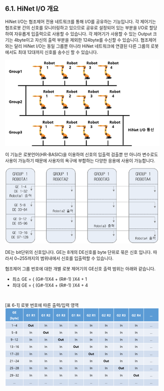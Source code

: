 ﻿## 6.1. HiNet I/O 개요



HiNet I/O는 협조제어 전용 네트워크를 통해 I/O를 공유하는 기능입니다. 각 제어기는 협조로봇 간의 신호를 모니터링하고 있으므로 공유로 설정되어 있는 부분을 I/O로 할당하여 자유롭게 입출력으로 사용할 수 있습니다. 각 제어기가 사용할 수 있는 Output 크기는 4byte이고 자신의 출력 부분을 제외한 124byte를 수신할 수 있습니다. 협조제어와는 달리 HiNet I/O는 동일 그룹뿐 아니라 HiNet 네트워크에 연결된 다른 그룹의 로봇에서도 최대 12대까지 신호를 송수신 할 수 있습니다.  
 

![[그림 6-1] HiNet 그룹 구조 ](../_assets/6-1.png)

이 기능은 로봇언어(HR-BASIC)을 이용하여 신호의 입출력 검출뿐 만 아니라 변수로도 사용이 가능하기 때문에 사용자의 욕구에 부합하는 다양한 응용에 사용이 가능합니다.  

 
![[그림 6-2] HiNet I/O 사용 예시(그룹 1번 – 로봇 4대) ](../_assets/6-2.png) 

DE는 bit단위의 신호입니다. GE는 8개의 DE신호를 byte 단위로 묶은 신호 입니다. 따라서 0~255까지의 범위내에서 신호를 입출력할 수 있습니다.  

협조제어 그룹 번호에 대한 개별 로봇 제어기의 GE신호 출력 범위는 아래와 같습니다.  
 - 최소 GE = { (G#-1)X4 + (R#-1) }X4 + 1 
 - 최대 GE = { (G#-1)X4 + (R#-1) }X4 + 4 

<br>

[표 6-1] 로봇 번호에 따른 출력/입력 영역 
![ ](../_assets/6-3.png) 